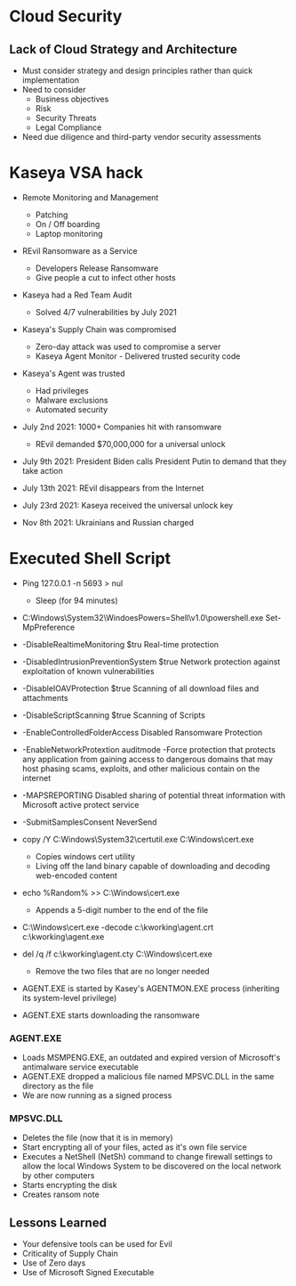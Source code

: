 # Cloud Security
## Lack of Cloud Strategy and Architecture
- Must consider strategy and design principles rather than quick implementation
- Need to consider
	- Business objectives
	- Risk
	- Security Threats
	- Legal Compliance
- Need due diligence and third-party vendor security assessments

# Kaseya VSA hack
- Remote Monitoring and Management
	- Patching
	- On / Off boarding
	- Laptop monitoring
- REvil Ransomware as a Service
	- Developers Release Ransomware
	- Give people a cut to infect other hosts
- Kaseya had a Red Team Audit
	- Solved 4/7 vulnerabilities by July 2021
- Kaseya's Supply Chain was compromised
	- Zero-day attack was used to compromise a server
	- Kaseya Agent Monitor - Delivered trusted security code

- Kaseya's Agent was trusted
	- Had privileges
	- Malware exclusions
	- Automated security
- July 2nd 2021: 1000+ Companies hit with ransomware
	- REvil demanded $70,000,000 for a universal unlock
- July 9th 2021: President Biden calls President Putin to demand that they take action
- July 13th 2021: REvil disappears from the Internet
- July 23rd 2021: Kaseya received the universal unlock key
- Nov 8th 2021: Ukrainians and Russian charged


# Executed Shell Script
- Ping 127.0.0.1 -n 5693 > nul
	- Sleep (for 94 minutes)
- C:Windows\\System32\\WindoesPowers=Shell\\v1.0\\powershell.exe Set-MpPreference
- -DisableRealtimeMonitoring $tru Real-time protection
- -DisabledIntrusionPreventionSystem $true Network protection against exploitation of known vulnerabilities
- -DisableIOAVProtection $true Scanning of all download files and attachments
- -DisableScriptScanning $true Scanning of Scripts
- -EnableControlledFolderAccess Disabled Ransomware Protection
- -EnableNetworkProtextion auditmode -Force protection that protects any application from gaining access to dangerous domains that may host phasing scams, exploits, and other malicious contain on the internet
- -MAPSREPORTING Disabled sharing of potential threat information with Microsoft active protect service
- -SubmitSamplesConsent NeverSend

- copy /Y C:Windows\\System32\\certutil.exe C:Windows\\cert.exe
	- Copies windows cert utility
	- Living off the land binary capable of downloading and decoding web-encoded content
- echo %Random% >> C:\\Windows\\cert.exe
	- Appends a 5-digit number to the end of the file

- C:\\Windows\\cert.exe -decode c:\\kworking\\agent.crt c:\\kworking\agent.exe
- del /q /f c:\\kworking\\agent.cty C:\\Windows\\cert.exe
	- Remove the two files that are no longer needed
- AGENT.EXE is started by Kasey's AGENTMON.EXE process (inheriting its system-level privilege)
- AGENT.EXE starts downloading the ransomware

### AGENT.EXE
- Loads MSMPENG.EXE, an outdated and expired version of Microsoft's antimalware service executable
- AGENT.EXE dropped a malicious file named MPSVC.DLL in the same directory as the file
- We are now running as a signed process

### MPSVC.DLL
- Deletes the file (now that it is in memory)
- Start encrypting all of your files, acted as it's own file service
- Executes a NetShell (NetSh) command to change firewall settings to allow the local Windows System to be discovered on the local network by other computers
- Starts encrypting the disk
- Creates ransom note

## Lessons Learned
- Your defensive tools can be used for Evil
- Criticality of Supply Chain
- Use of Zero days
- Use of Microsoft Signed Executable
